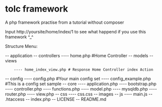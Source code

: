 # tolc framework
A php framework practise  from a tutorial without composer

Input http://yoursite/home/index/1 to see what happend if you use this framework ^_^

Structure Menu: 

-- application 
    -- controllers
        ---- home.php #Home Controller
    -- models
    -- views

        
        ---- home_index_view.php # Response Home Controller index Action
-- config
    ---- config.php #Your main config set
    ---- config_example.php #This is a config set sample
-- core
    ---- application.php
    ---- bootstrap.php
    ---- controller.php
    ---- functions.php
    ---- model.php
    ---- mysqldb.php
    ---- router.php
    ---- view.php
-- css
    ---- css.css
-- images
-- js
    ---- main.js
-- .htaccess
-- index.php
-- LICENSE
-- README.md
